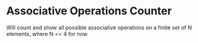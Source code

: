 # Associative Operations Counter
Will count and show all possible associative operations on a finite set of N elements, where N &lt;= 4 for now
